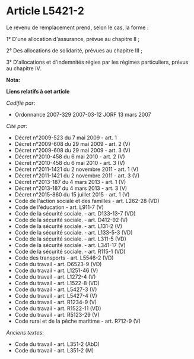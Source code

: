 # Article L5421-2

Le revenu de remplacement prend, selon le cas, la forme :

1° D'une allocation d'assurance, prévue au chapitre II ;

2° Des allocations de solidarité, prévues au chapitre III ;

3° D'allocations et d'indemnités régies par les régimes particuliers, prévus au chapitre IV.

**Nota:**



**Liens relatifs à cet article**

_Codifié par_:

  - Ordonnance 2007-329 2007-03-12 JORF 13 mars 2007

_Cité par_:

  - Décret n°2009-523 du 7 mai 2009 - art. 1
  - Décret n°2009-608 du 29 mai 2009 - art. 2 (V)
  - Décret n°2009-608 du 29 mai 2009 - art. 3 (V)
  - Décret n°2010-458 du 6 mai 2010 - art. 2 (V)
  - Décret n°2010-458 du 6 mai 2010 - art. 3 (V)
  - Décret n°2011-1421 du 2 novembre 2011 - art. 1 (V)
  - Décret n°2011-1421 du 2 novembre 2011 - art. 3 (V)
  - Décret n°2013-187 du 4 mars 2013 - art. 1 (V)
  - Décret n°2013-187 du 4 mars 2013 - art. 3 (V)
  - Décret n°2015-860 du 15 juillet 2015 - art. 1 (V)
  - Code de l'action sociale et des familles - art. L262-28 (VD)
  - Code de l'éducation - art. L911-7 (V)
  - Code de la sécurité sociale. - art. D133-13-7 (VD)
  - Code de la sécurité sociale. - art. D412-92 (V)
  - Code de la sécurité sociale. - art. L131-2 (V)
  - Code de la sécurité sociale. - art. L133-5-3 (VD)
  - Code de la sécurité sociale. - art. L311-5 (VD)
  - Code de la sécurité sociale. - art. L341-17 (V)
  - Code de la sécurité sociale. - art. R115-1 (VD)
  - Code des transports - art. L5546-2 (VD)
  - Code du travail - art. D6523-9 (VD)
  - Code du travail - art. L1251-46 (V)
  - Code du travail - art. L1272-4 (V)
  - Code du travail - art. L1522-8 (VD)
  - Code du travail - art. L5427-3 (V)
  - Code du travail - art. L5427-4 (V)
  - Code du travail - art. R1234-9 (V)
  - Code du travail - art. R1522-11 (VD)
  - Code du travail - art. R5123-29 (V)
  - Code rural et de la pêche maritime - art. R712-9 (V)

_Anciens textes_:

  - Code du travail - art. L351-2 (AbD)
  - Code du travail - art. L351-2 (M)
